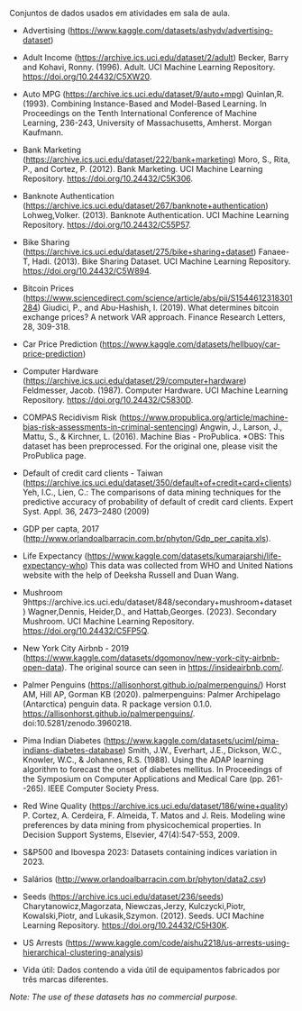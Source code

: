 Conjuntos de dados usados em atividades em sala de aula.

- Advertising (https://www.kaggle.com/datasets/ashydv/advertising-dataset)

- Adult Income (https://archive.ics.uci.edu/dataset/2/adult)
Becker, Barry and Kohavi, Ronny. (1996). Adult. UCI Machine Learning Repository. https://doi.org/10.24432/C5XW20.

- Auto MPG (https://archive.ics.uci.edu/dataset/9/auto+mpg)
Quinlan,R. (1993). Combining Instance-Based and Model-Based Learning. In Proceedings on the Tenth International Conference of Machine Learning, 236-243, University of Massachusetts, Amherst. Morgan Kaufmann.

- Bank Marketing (https://archive.ics.uci.edu/dataset/222/bank+marketing)
Moro, S., Rita, P., and Cortez, P. (2012). Bank Marketing. UCI Machine Learning Repository. https://doi.org/10.24432/C5K306.

- Banknote Authentication (https://archive.ics.uci.edu/dataset/267/banknote+authentication)
Lohweg,Volker. (2013). Banknote Authentication. UCI Machine Learning Repository. https://doi.org/10.24432/C55P57.

- Bike Sharing (https://archive.ics.uci.edu/dataset/275/bike+sharing+dataset)
Fanaee-T, Hadi. (2013). Bike Sharing Dataset. UCI Machine Learning Repository. https://doi.org/10.24432/C5W894.

- Bitcoin Prices (https://www.sciencedirect.com/science/article/abs/pii/S1544612318301284)
Giudici, P., and Abu-Hashish, I. (2019). What determines bitcoin exchange prices? A network VAR approach. Finance Research Letters, 28, 309-318.

- Car Price Prediction (https://www.kaggle.com/datasets/hellbuoy/car-price-prediction)

- Computer Hardware (https://archive.ics.uci.edu/dataset/29/computer+hardware)
Feldmesser, Jacob. (1987). Computer Hardware. UCI Machine Learning Repository. https://doi.org/10.24432/C5830D.

- COMPAS Recidivism Risk (https://www.propublica.org/article/machine-bias-risk-assessments-in-criminal-sentencing)
Angwin, J., Larson, J., Mattu, S., & Kirchner, L. (2016). Machine Bias - ProPublica.
*OBS: This dataset has been preprocessed. For the original one, please visit the ProPublica page.

- Default of credit card clients - Taiwan (https://archive.ics.uci.edu/dataset/350/default+of+credit+card+clients)
Yeh, I.C., Lien, C.: The comparisons of data mining techniques for the predictive accuracy of probability of default of credit card clients. Expert Syst. Appl. 36, 2473–2480 (2009)

- GDP per capta, 2017 (http://www.orlandoalbarracin.com.br/phyton/Gdp_per_capita.xls).

- Life Expectancy (https://www.kaggle.com/datasets/kumarajarshi/life-expectancy-who)
This data was collected from WHO and United Nations website with the help of Deeksha Russell and Duan Wang.

- Mushroom 9https://archive.ics.uci.edu/dataset/848/secondary+mushroom+dataset)
Wagner,Dennis, Heider,D., and Hattab,Georges. (2023). Secondary Mushroom. UCI Machine Learning Repository. https://doi.org/10.24432/C5FP5Q.

- New York City Airbnb - 2019 (https://www.kaggle.com/datasets/dgomonov/new-york-city-airbnb-open-data).
The original source can seen in https://insideairbnb.com/.

- Palmer Penguins (https://allisonhorst.github.io/palmerpenguins/)
Horst AM, Hill AP, Gorman KB (2020). palmerpenguins: Palmer Archipelago (Antarctica) penguin data. R package version 0.1.0. https://allisonhorst.github.io/palmerpenguins/. doi:10.5281/zenodo.3960218.

- Pima Indian Diabetes (https://www.kaggle.com/datasets/uciml/pima-indians-diabetes-database)
Smith, J.W., Everhart, J.E., Dickson, W.C., Knowler, W.C., & Johannes, R.S. (1988). Using the ADAP learning algorithm to forecast the onset of diabetes mellitus. In Proceedings of the Symposium on Computer Applications and Medical Care (pp. 261--265). IEEE Computer Society Press.

- Red Wine Quality (https://archive.ics.uci.edu/dataset/186/wine+quality)
P. Cortez, A. Cerdeira, F. Almeida, T. Matos and J. Reis. Modeling wine preferences by data mining from physicochemical properties. In Decision Support Systems, Elsevier, 47(4):547-553, 2009.

- S&P500 and Ibovespa 2023: Datasets containing indices variation in 2023.

- Salários (http://www.orlandoalbarracin.com.br/phyton/data2.csv)

- Seeds (https://archive.ics.uci.edu/dataset/236/seeds)
Charytanowicz,Magorzata, Niewczas,Jerzy, Kulczycki,Piotr, Kowalski,Piotr, and Lukasik,Szymon. (2012). Seeds. UCI Machine Learning Repository. https://doi.org/10.24432/C5H30K.

- US Arrests (https://www.kaggle.com/code/aishu2218/us-arrests-using-hierarchical-clustering-analysis)

- Vida útil: Dados contendo a vida útil de equipamentos fabricados por três marcas diferentes.






*Note: The use of these datasets has no commercial purpose.*
